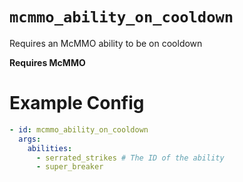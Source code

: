# `mcmmo_ability_on_cooldown`

Requires an McMMO ability to be on cooldown

**Requires McMMO**

# Example Config
```yaml
- id: mcmmo_ability_on_cooldown
  args:
    abilities: 
	  - serrated_strikes # The ID of the ability
	  - super_breaker
```
